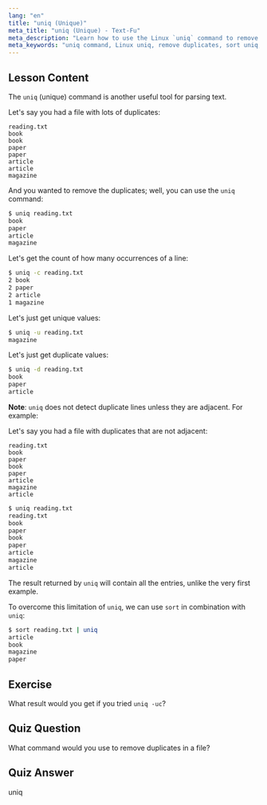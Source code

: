 ```yaml
---
lang: "en"
title: "uniq (Unique)"
meta_title: "uniq (Unique) - Text-Fu"
meta_description: "Learn how to use the Linux `uniq` command to remove duplicate lines from text files. Discover options like -c, -u, -d, and combine with `sort` for effective data cleaning."
meta_keywords: "uniq command, Linux uniq, remove duplicates, sort uniq, Linux tutorial, text processing, beginner Linux, Linux guide"
---
```


## Lesson Content

The `uniq` (unique) command is another useful tool for parsing text.

Let's say you had a file with lots of duplicates:

```plaintext
reading.txt
book
book
paper
paper
article
article
magazine
```

And you wanted to remove the duplicates; well, you can use the `uniq` command:

```bash
$ uniq reading.txt
book
paper
article
magazine
```

Let's get the count of how many occurrences of a line:

```bash
$ uniq -c reading.txt
2 book
2 paper
2 article
1 magazine
```

Let's just get unique values:

```bash
$ uniq -u reading.txt
magazine
```

Let's just get duplicate values:

```bash
$ uniq -d reading.txt
book
paper
article
```

**Note**: `uniq` does not detect duplicate lines unless they are adjacent. For example:

Let's say you had a file with duplicates that are not adjacent:

```plaintext
reading.txt
book
paper
book
paper
article
magazine
article
```

```bash
$ uniq reading.txt
reading.txt
book
paper
book
paper
article
magazine
article
```

The result returned by `uniq` will contain all the entries, unlike the very first example.

To overcome this limitation of `uniq`, we can use `sort` in combination with `uniq`:

```bash
$ sort reading.txt | uniq
article
book
magazine
paper
```

## Exercise

What result would you get if you tried `uniq -uc`?

## Quiz Question

What command would you use to remove duplicates in a file?

## Quiz Answer

uniq
